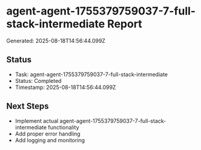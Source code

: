 # agent-agent-1755379759037-7-full-stack-intermediate Report

Generated: 2025-08-18T14:56:44.099Z

## Status
- Task: agent-agent-1755379759037-7-full-stack-intermediate
- Status: Completed
- Timestamp: 2025-08-18T14:56:44.099Z

## Next Steps
- Implement actual agent-agent-1755379759037-7-full-stack-intermediate functionality
- Add proper error handling
- Add logging and monitoring

